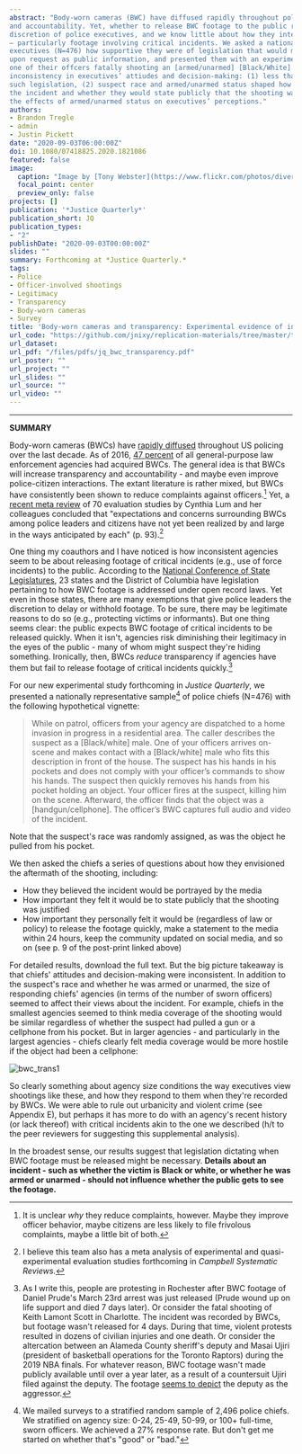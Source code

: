 ```yaml
---
abstract: "Body-worn cameras (BWC) have diffused rapidly throughout policing as a means of promoting transparency
and accountability. Yet, whether to release BWC footage to the public remains largely up to the
discretion of police executives, and we know little about how they interpret and respond to BWC footage
– particularly footage involving critical incidents. We asked a nationally representative sample of police
executives (N=476) how supportive they were of legislation that would mandate releasing BWC footage
upon request as public information, and presented them with an experimental vignette about BWC capturing
one of their offcers fatally shooting an [armed/unarmed] [Black/White] suspect. Results indicated
inconsistency in executives’ attiudes and decision-making: (1) less than one-third of executives supported
such legislation, (2) suspect race and armed/unarmed status shaped how executives felt media would cover
the incident and whether they would state publicly that the shooting was justified, and (3) agency size conditioned
the effects of armed/unarmed status on executives’ perceptions."
authors:
- Brandon Tregle
- admin
- Justin Pickett
date: "2020-09-03T06:00:00Z"
doi: 10.1080/07418825.2020.1821086
featured: false
image:
  caption: "Image by [Tony Webster](https://www.flickr.com/photos/diversey/) at [Flickr](https://flic.kr/p/2hBaNzA)"
  focal_point: center
  preview_only: false
projects: []
publication: '*Justice Quarterly*'
publication_short: JQ
publication_types:
- "2"
publishDate: "2020-09-03T00:00:00Z"
slides: ""
summary: Forthcoming at *Justice Quarterly.*
tags:
- Police
- Officer-involved shootings
- Legitimacy
- Transparency
- Body-worn cameras
- Survey
title: 'Body-worn cameras and transparency: Experimental evidence of inconsistency in police executive decision-making'
url_code: "https://github.com/jnixy/replication-materials/tree/master/tregle_et_al_JQ_InPress"
url_dataset:
url_pdf: "/files/pdfs/jq_bwc_transparency.pdf"
url_poster: ""
url_project: ""
url_slides: ""
url_source: ""
url_video: ""
---
```


***************

**SUMMARY**

Body-worn cameras (BWCs) have [rapidly diffused](https://journals.sagepub.com/doi/10.1177/1098611120917937) throughout US policing over the last decade. As of 2016, [47 percent](https://www.bjs.gov/content/pub/pdf/bwclea16.pdf) of all general-purpose law enforcement agencies had acquired BWCs. The general idea is that BWCs will increase transparency and accountability - and maybe even improve police-citizen interactions. The extant literature is rather mixed, but BWCs have consistently been shown to reduce complaints against officers.[^1] Yet, a [recent meta review](https://onlinelibrary.wiley.com/doi/abs/10.1111/1745-9133.12412) of 70 evaluation studies by Cynthia Lum and her colleagues concluded that "expectations and concerns surrounding BWCs among police leaders and citizens have not yet been realized by and large in the ways anticipated by each" (p. 93).[^2]

One thing my coauthors and I have noticed is how inconsistent agencies seem to be about releasing footage of critical incidents (e.g., use of force incidents) to the public. According to the [National Conference of State Legislatures](https://www.ncsl.org/research/civil-and-criminal-justice/body-worn-cameras-interactive-graphic.aspx#/), 23 states and the District of Columbia have legislation pertaining to how BWC footage is addressed under open record laws. Yet even in those states, there are many exemptions that give police leaders the discretion to delay or withhold footage. To be sure, there may be legitimate reasons to do so (e.g., protecting victims or informants). But one thing seems clear: the public expects BWC footage of critical incidents to be released quickly. When it isn't, agencies risk diminishing their legitimacy in the eyes of the public - many of whom might suspect they're hiding something. Ironically, then, BWCs *reduce* transparency if agencies have them but fail to release footage of critical incidents quickly.[^3] 

For our new experimental study forthcoming in *Justice Quarterly*, we presented a nationally representative sample[^4] of police chiefs (N=476) with the following hypothetical vignette:

> While on patrol, officers from your agency are dispatched to a home invasion in progress in a residential area. The caller describes the suspect as a [Black/white] male. One of your officers arrives on-scene and makes contact with a [Black/white] male who fits this description in front of the house. The suspect has his hands in his pockets and does not comply with your officer’s commands to show his hands. The suspect then quickly removes his hands from his pocket holding an object. Your officer fires at the suspect, killing him on the scene. Afterward, the officer finds that the object was a [handgun/cellphone]. The officer’s BWC captures full audio and video of the incident.

Note that the suspect's race was randomly assigned, as was the object he pulled from his pocket. 

We then asked the chiefs a series of questions about how they envisioned the aftermath of the shooting, including:

- How they believed the incident would be portrayed by the media
- How important they felt it would be to state publicly that the shooting was justified
- How important they personally felt it would be (regardless of law or policy) to release the footage quickly, make a statement to the media within 24 hours, keep the community updated on social media, and so on (see p. 9 of the post-print linked above)

For detailed results, download the full text. But the big picture takeaway is that chiefs' attitudes and decision-making were inconsistent. In addition to the suspect's race and whether he was armed or unarmed, the size of responding chiefs' agencies (in terms of the number of sworn officers) seemed to affect their views about the incident. For example, chiefs in the smallest agencies seemed to think media coverage of the shooting would be similar regardless of whether the suspect had pulled a gun or a cellphone from his pocket. But in larger agencies - and particularly in the largest agencies - chiefs clearly felt media coverage would be more hostile if the object had been a cellphone:

![bwc_trans1](/img/jq_bwcs_media.png)

So clearly something about agency size conditions the way executives view shootings like these, and how they respond to them when they're recorded by BWCs. We were able to rule out urbanicity and violent crime (see Appendix E), but perhaps it has more to do with an agency's recent history (or lack thereof) with critical incidents akin to the one we described (h/t to the peer reviewers for suggesting this supplemental analysis). 

In the broadest sense, our results suggest that legislation dictating when BWC footage must be released might be necessary. **Details about an incident - such as whether the victim is Black or white, or whether he was armed or unarmed - should not influence whether the public gets to see the footage.** 

[^1]: It is unclear *why* they reduce complaints, however. Maybe they improve officer behavior, maybe citizens are less likely to file frivolous complaints, maybe a little bit of both.
[^2]: I believe this team also has a meta analysis of experimental and quasi-experimental evaluation studies forthcoming in *Campbell Systematic Reviews.* 
[^3]: As I write this, people are protesting in Rochester after BWC footage of Daniel Prude's March 23rd arrest was just released (Prude wound up on life support and died 7 days later). Or consider the fatal shooting of Keith Lamont Scott in Charlotte. The incident was recorded by BWCs, but footage wasn't released for 4 days. During that time, violent protests resulted in dozens of civilian injuries and one death. Or consider the altercation between an Alameda County sheriff's deputy and Masai Ujiri (president of basketball operations for the Toronto Raptors) during the 2019 NBA finals. For whatever reason, BWC footage wasn't made publicly available until over a year later, as a result of a countersuit Ujiri filed against the deputy. The footage [seems to depict](https://www.usatoday.com/story/sports/nba/raptors/2020/08/18/new-video-officer-shoves-masai-ujiri-during-altercation-nba-finals/3398114001/) the deputy as the aggressor. 
[^4]: We mailed surveys to a stratified random sample of 2,496 police chiefs. We stratified on agency size: 0-24, 25-49, 50-99, or 100+ full-time, sworn officers. We achieved a 27% response rate. But don't get me started on whether that's "good" or "bad."